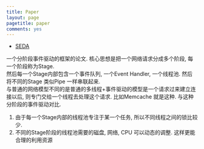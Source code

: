 ```yaml
---
title: Paper
layout: page
pagetitle: paper
comments: yes
---
```


- [SEDA][1]

一个分阶段事件驱动的框架的论文. 核心思想是把一个网络请求分成多个阶段, 每一个阶段称为Stage.  
然后每一个Stage内部包含一个事件队列, 一个Event Handler, 一个线程池. 然后将不同的Stage 类似Pipe 一样串联起来.  
与普通的网络模型不同的是普通的多线程+事件驱动的模型是一个请求过来建立连接以后, 则专门交给一个线程去处理这个请求. 比如Memcache 就是这种. 与这种分阶段的事件驱动对比.

1. 由于每一个Stage内部的线程池专注于某一个任务, 所以不同线程之间的锁比较少. 
2. 不同的Stage阶段的线程池需要的磁盘, 网络, CPU 可以动态的调整. 这样更能合理的利用资源 

[1]: http://www.eecs.harvard.edu/~mdw/papers/seda-sosp01.pdf
